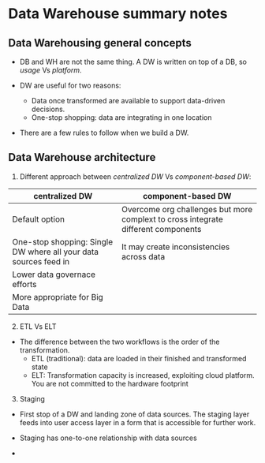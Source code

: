 # Data Warehouse summary notes 



## Data Warehousing general concepts 

* DB and WH are not the same thing. A DW is written on top of a DB, so *usage* Vs *platform*.
  
* DW are useful for two reasons:
    * Data once transformed are available to support data-driven decisions.
    * One-stop shopping: data are integrating in one location
      
* There are a few rules to follow when we build a DW.



## Data Warehouse architecture 


1. Different approach between *centralized DW* Vs *component-based DW*: 


| centralized DW | component-based DW |
| -------- | ------- |
| Default option | Overcome org challenges but more complext to cross integrate different components |
| One-stop shopping: Single DW where all your data sources feed in  | It may create inconsistencies across data  |
| Lower data governace efforts | 
| More appropriate for Big Data | 


2. ETL Vs ELT

* The difference between the two workflows is the order of the transformation.
    * ETL (traditional): data are loaded in their finished and transformed state
    * ELT: Transformation capacity is increased, exploiting cloud platform. You are not committed to the hardware footprint
 
3. Staging

  * First stop of a DW and landing zone of data sources. The staging layer feeds into user access layer in a form that is accessible for further work.

  * Staging has one-to-one relationship with data sources
  *  


